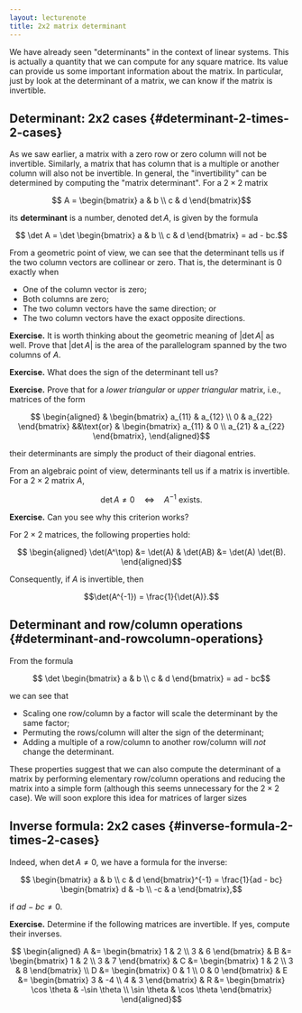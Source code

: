 ```yaml
---
layout: lecturenote
title: 2x2 matrix determinant
---
```


We have already seen "determinants" in the context of linear systems.
This is actually a quantity that we can compute for any square matrice.
Its value can provide us some important information about the matrix.
In particular, just by look at the determinant of a matrix,
we can know if the matrix is invertible.

Determinant: 2x2 cases {#determinant-2-times-2-cases}
----------------------

As we saw earlier, a matrix with a zero row or zero column will not be invertible.
Similarly, a matrix that has column that is a multiple or another column
will also not be invertible.
In general, the "invertibility" can be determined by computing the "matrix determinant".
For a $2 \times 2$ matrix

$$  A =
    \begin{bmatrix}
        a & b \\
        c & d
    \end{bmatrix}$$

its **determinant** is a number, denoted $\det A$,
is given by the formula

$$  \det A =
    \det
    \begin{bmatrix}
        a & b \\
        c & d
    \end{bmatrix}
    =
    ad - bc.$$

From a geometric point of view, we can see that the determinant
tells us if the two column vectors are collinear or zero.
That is, the determinant is 0 exactly when

- One of the column vector is zero;
- Both columns are zero;
- The two column vectors have the same direction; or
- The two column vectors have the exact opposite directions.

**Exercise.**
It is worth thinking about the geometric meaning of $|\det A|$ as well.
Prove that $|\det A|$ is the area of the parallelogram spanned by
the two columns of $A$.

**Exercise.**
What does the sign of the determinant tell us?

**Exercise.**
Prove that for a *lower triangular* or *upper triangular* matrix,
i.e., matrices of the form

$$  \begin{aligned}
        &
        \begin{bmatrix}
            a_{11} & a_{12} \\
            0      & a_{22}
        \end{bmatrix}
        &&\text{or} &
        \begin{bmatrix}
            a_{11} & 0 \\
            a_{21} & a_{22}
        \end{bmatrix},
    \end{aligned}$$

their determinants are simply the product of their diagonal entries.

From an algebraic point of view, determinants tell us
if a matrix is invertible.
For a $2 \times 2$ matrix $A$,

$$  \det A \ne 0
    \quad\Leftrightarrow\quad
    A^{-1} \text{ exists}.$$

**Exercise.**
Can you see why this criterion works?

For $2 \times 2$ matrices, the following properties hold:

$$  \begin{aligned}
        \det(A^\top) &= \det(A) &
        \det(AB) &= \det(A) \det(B).
    \end{aligned}$$

Consequently, if $A$ is invertible, then

$$\det(A^{-1}) = \frac{1}{\det(A)}.$$

Determinant and row/column operations {#determinant-and-rowcolumn-operations}
-------------------------------------

From the formula

$$  \det
    \begin{bmatrix}
        a & b \\
        c & d
    \end{bmatrix}
    =
    ad - bc$$

we can see that

- Scaling one row/column by a factor will scale the determinant by the same factor;
- Permuting the rows/column will alter the sign of the determinant;
- Adding a multiple of a row/column to another row/column will *not*
  change the determinant.

These properties suggest that we can also compute the determinant of a
matrix by performing elementary row/column operations and reducing the
matrix into a simple form
(although this seems unnecessary for the $2 \times 2$ case).
We will soon explore this idea for matrices of larger sizes

Inverse formula: 2x2 cases {#inverse-formula-2-times-2-cases}
--------------------------

Indeed, when $\det A \ne 0$,
we have a formula for the inverse:

$$
    \begin{bmatrix}
        a & b \\
        c & d
    \end{bmatrix}^{-1}
    =
    \frac{1}{ad - bc}
    \begin{bmatrix}
        d & -b \\
        -c & a
    \end{bmatrix},$$

if $ad - bc \ne 0$.

**Exercise.**
Determine if the following matrices are invertible.
If yes, compute their inverses.

$$  \begin{aligned}
        A &=
        \begin{bmatrix}
            1 & 2 \\
            3 & 6
        \end{bmatrix}
        &
        B &=
        \begin{bmatrix}
            1 & 2 \\
            3 & 7
        \end{bmatrix}
        &
        C &=
        \begin{bmatrix}
            1 & 2 \\
            3 & 8
        \end{bmatrix}
        \\
        D &=
        \begin{bmatrix}
            0 & 1 \\
            0 & 0
        \end{bmatrix}
        &
        E &=
        \begin{bmatrix}
            3 & -4 \\
            4 &  3
        \end{bmatrix}
        &
        R &=
        \begin{bmatrix}
            \cos \theta & -\sin \theta \\
            \sin \theta & \cos \theta
        \end{bmatrix}
    \end{aligned}$$
